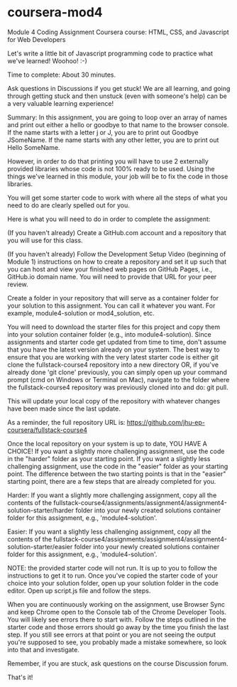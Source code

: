 # coursera-mod4

Module 4 Coding Assignment
Coursera course: HTML, CSS, and Javascript for Web Developers

Let's write a little bit of Javascript programming code to practice what we've learned! Woohoo! :-)

Time to complete: About 30 minutes.

Ask questions in Discussions if you get stuck! We are all learning, and going through getting stuck and then unstuck (even with someone's help) can be a very valuable learning experience!

Summary: In this assignment, you are going to loop over an array of names and print out either a hello or goodbye to that name to the browser console. If the name starts with a letter j or J, you are to print out Goodbye JSomeName. If the name starts with any other letter, you are to print out Hello SomeName.

However, in order to do that printing you will have to use 2 externally provided libraries whose code is not 100% ready to be used. Using the things we've learned in this module, your job will be to fix the code in those libraries.

You will get some starter code to work with where all the steps of what you need to do are clearly spelled out for you.

Here is what you will need to do in order to complete the assignment:

(If you haven't already) Create a GitHub.com account and a repository that you will use for this class.

(If you haven't already) Follow the Development Setup Video (beginning of Module 1) instructions on how to create a repository and set it up such that you can host and view your finished web pages on GitHub Pages, i.e., GitHub.io domain name. You will need to provide that URL for your peer review.

Create a folder in your repository that will serve as a container folder for your solution to this assignment. You can call it whatever you want. For example, module4-solution or mod4_solution, etc.

You will need to download the starter files for this project and copy them into your solution container folder (e.g., into module4-solution). Since assignments and starter code get updated from time to time, don't assume that you have the latest version already on your system. The best way to ensure that you are working with the very latest starter code is either git clone the fullstack-course4 repository into a new directory OR, if you've already done 'git clone' previously, you can simply open up your command prompt (cmd on Windows or Terminal on Mac), navigate to the folder where the fullstack-course4 repository was previously cloned into and do: git pull.

This will update your local copy of the repository with whatever changes have been made since the last update.

As a reminder, the full repository URL is: https://github.com/jhu-ep-coursera/fullstack-course4

Once the local repository on your system is up to date, YOU HAVE A CHOICE! If you want a slightly more challenging assignment, use the code in the "harder" folder as your starting point. If you want a slightly less challenging assignment, use the code in the "easier" folder as your starting point. The difference between the two starting points is that in the "easier" starting point, there are a few steps that are already completed for you.

Harder: If you want a slightly more challenging assignment, copy all the contents of the fullstack-course4/assignments/assignment4/assignment4-solution-starter/harder folder into your newly created solutions container folder for this assignment, e.g., 'module4-solution'.

Easier: If you want a slightly less challenging assignment, copy all the contents of the fullstack-course4/assignments/assignment4/assignment4-solution-starter/easier folder into your newly created solutions container folder for this assignment, e.g., 'module4-solution'.

NOTE: the provided starter code will not run. It is up to you to follow the instructions to get it to run. Once you've copied the starter code of your choice into your solution folder, open up your solution folder in the code editor. Open up script.js file and follow the steps.

When you are continuously working on the assignment, use Browser Sync and keep Chrome open to the Console tab of the Chrome Developer Tools. You will likely see errors there to start with. Follow the steps outlined in the starter code and those errors should go away by the time you finish the last step. If you still see errors at that point or you are not seeing the output you're supposed to see, you probably made a mistake somewhere, so look into that and investigate.

Remember, if you are stuck, ask questions on the course Discussion forum.

That's it!
